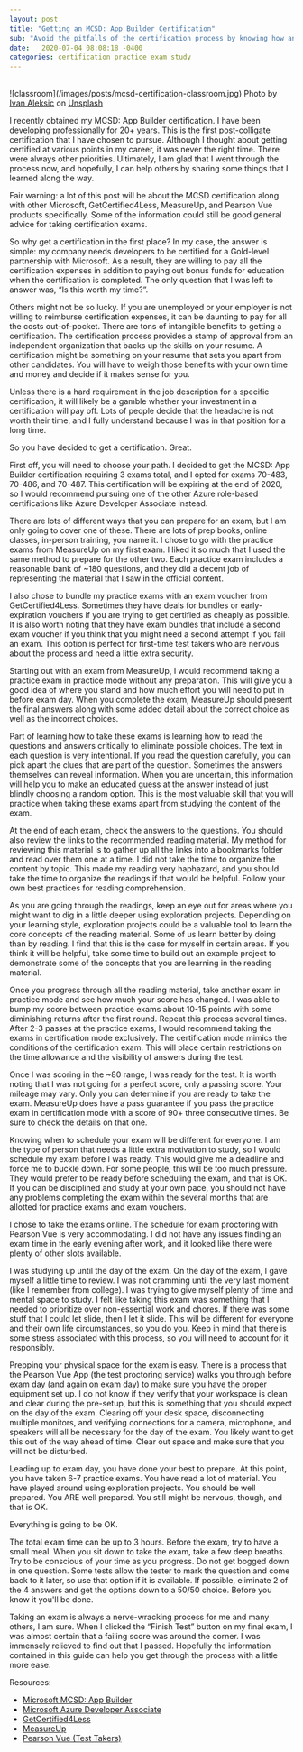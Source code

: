 ```yaml
---
layout: post
title: "Getting an MCSD: App Builder Certification"
sub: "Avoid the pitfalls of the certification process by knowing how and what to study"
date:   2020-07-04 08:08:18 -0400
categories: certification practice exam study
---
```


<br/>
![classroom](/images/posts/mcsd-certification-classroom.jpg)
<span class="photo">Photo by <a href="https://unsplash.com/@ivalex?utm_source=unsplash&amp;utm_medium=referral&amp;utm_content=creditCopyText">Ivan Aleksic</a> on <a href="https://unsplash.com/s/photos/exam?utm_source=unsplash&amp;utm_medium=referral&amp;utm_content=creditCopyText">Unsplash</a></span>
<br/>

I recently obtained my MCSD: App Builder certification. I have been developing professionally for 20+ years. This is the first post-colligate certification that I have chosen to pursue. Although I thought about getting certified at various points in my career, it was never the right time. There were always other priorities. Ultimately, I am glad that I went through the process now, and hopefully, I can help others by sharing some things that I learned along the way. 

Fair warning: a lot of this post will be about the MCSD certification along with other Microsoft, GetCertified4Less, MeasureUp, and Pearson Vue products specifically. Some of the information could still be good general advice for taking certification exams. 

So why get a certification in the first place? In my case, the answer is simple: my company needs developers to be certified for a Gold-level partnership with Microsoft. As a result, they are willing to pay all the certification expenses in addition to paying out bonus funds for education when the certification is completed. The only question that I was left to answer was, “Is this worth my time?”. 

Others might not be so lucky. If you are unemployed or your employer is not willing to reimburse certification expenses, it can be daunting to pay for all the costs out-of-pocket. There are tons of intangible benefits to getting a certification. The certification process provides a stamp of approval from an independent organization that backs up the skills on your resume. A certification might be something on your resume that sets you apart from other candidates. You will have to weigh those benefits with your own time and money and decide if it makes sense for you. 

Unless there is a hard requirement in the job description for a specific certification, it will likely be a gamble whether your investment in a certification will pay off. Lots of people decide that the headache is not worth their time, and I fully understand because I was in that position for a long time. 

So you have decided to get a certification. Great. 

First off, you will need to choose your path. I decided to get the MCSD: App Builder certification requiring 3 exams total, and I opted for exams 70-483, 70-486, and 70-487. This certification will be expiring at the end of 2020, so I would recommend pursuing one of the other Azure role-based certifications like Azure Developer Associate instead. 

There are lots of different ways that you can prepare for an exam, but I am only going to cover one of these. There are lots of prep books, online classes, in-person training, you name it. I chose to go with the practice exams from MeasureUp on my first exam. I liked it so much that I used the same method to prepare for the other two. Each practice exam includes a reasonable bank of ~180 questions, and they did a decent job of representing the material that I saw in the official content. 

I also chose to bundle my practice exams with an exam voucher from GetCertified4Less. Sometimes they have deals for bundles or early-expiration vouchers if you are trying to get certified as cheaply as possible. It is also worth noting that they have exam bundles that include a second exam voucher if you think that you might need a second attempt if you fail an exam. This option is perfect for first-time test takers who are nervous about the process and need a little extra security. 

Starting out with an exam from MeasureUp, I would recommend taking a practice exam in practice mode without any preparation. This will give you a good idea of where you stand and how much effort you will need to put in before exam day. When you complete the exam, MeasureUp should present the final answers along with some added detail about the correct choice as well as the incorrect choices. 

Part of learning how to take these exams is learning how to read the questions and answers critically to eliminate possible choices. The text in each question is very intentional. If you read the question carefully, you can pick apart the clues that are part of the question. Sometimes the answers themselves can reveal information. When you are uncertain, this information will help you to make an educated guess at the answer instead of just blindly choosing a random option. This is the most valuable skill that you will practice when taking these exams apart from studying the content of the exam. 

At the end of each exam, check the answers to the questions. You should also review the links to the recommended reading material. My method for reviewing this material is to gather up all the links into a bookmarks folder and read over them one at a time. I did not take the time to organize the content by topic. This made my reading very haphazard, and you should take the time to organize the readings if that would be helpful. Follow your own best practices for reading comprehension. 

As you are going through the readings, keep an eye out for areas where you might want to dig in a little deeper using exploration projects. Depending on your learning style, exploration projects could be a valuable tool to learn the core concepts of the reading material. Some of us learn better by doing than by reading. I find that this is the case for myself in certain areas. If you think it will be helpful, take some time to build out an example project to demonstrate some of the concepts that you are learning in the reading material. 

Once you progress through all the reading material, take another exam in practice mode and see how much your score has changed. I was able to bump my score between practice exams about 10-15 points with some diminishing returns after the first round. Repeat this process several times. After 2-3 passes at the practice exams, I would recommend taking the exams in certification mode exclusively. The certification mode mimics the conditions of the certification exam. This will place certain restrictions on the time allowance and the visibility of answers during the test. 

Once I was scoring in the ~80 range, I was ready for the test. It is worth noting that I was not going for a perfect score, only a passing score. Your mileage may vary. Only you can determine if you are ready to take the exam. MeasureUp does have a pass guarantee if you pass the practice exam in certification mode with a score of 90+ three consecutive times. Be sure to check the details on that one. 

Knowing when to schedule your exam will be different for everyone. I am the type of person that needs a little extra motivation to study, so I would schedule my exam before I was ready. This would give me a deadline and force me to buckle down. For some people, this will be too much pressure. They would prefer to be ready before scheduling the exam, and that is OK. If you can be disciplined and study at your own pace, you should not have any problems completing the exam within the several months that are allotted for practice exams and exam vouchers. 

I chose to take the exams online. The schedule for exam proctoring with Pearson Vue is very accommodating. I did not have any issues finding an exam time in the early evening after work, and it looked like there were plenty of other slots available. 

I was studying up until the day of the exam. On the day of the exam, I gave myself a little time to review. I was not cramming until the very last moment (like I remember from college). I was trying to give myself plenty of time and mental space to study. I felt like taking this exam was something that I needed to prioritize over non-essential work and chores. If there was some stuff that I could let slide, then I let it slide. This will be different for everyone and their own life circumstances, so you do you. Keep in mind that there is some stress associated with this process, so you will need to account for it responsibly. 

Prepping your physical space for the exam is easy. There is a process that the Pearson Vue App (the test proctoring service) walks you through before exam day (and again on exam day) to make sure you have the proper equipment set up. I do not know if they verify that your workspace is clean and clear during the pre-setup, but this is something that you should expect on the day of the exam. Clearing off your desk space, disconnecting multiple monitors, and verifying connections for a camera, microphone, and speakers will all be necessary for the day of the exam. You likely want to get this out of the way ahead of time. Clear out space and make sure that you will not be disturbed. 

Leading up to exam day, you have done your best to prepare. At this point, you have taken 6-7 practice exams. You have read a lot of material. You have played around using exploration projects. You should be well prepared. You ARE well prepared. You still might be nervous, though, and that is OK. 

Everything is going to be OK. 

The total exam time can be up to 3 hours. Before the exam, try to have a small meal. When you sit down to take the exam, take a few deep breaths. Try to be conscious of your time as you progress. Do not get bogged down in one question. Some tests allow the tester to mark the question and come back to it later, so use that option if it is available. If possible, eliminate 2 of the 4 answers and get the options down to a 50/50 choice. Before you know it you'll be done.

Taking an exam is always a nerve-wracking process for me and many others, I am sure. When I clicked the “Finish Test” button on my final exam, I was almost certain that a failing score was around the corner. I was immensely relieved to find out that I passed. Hopefully the information contained in this guide can help you get through the process with a little more ease.

Resources:
- [Microsoft MCSD: App Builder](https://docs.microsoft.com/en-us/learn/certifications/mcsd-app-builder-certification)
- [Microsoft Azure Developer Associate](https://docs.microsoft.com/en-us/learn/certifications/azure-developer)
- [GetCertified4Less](https://getcertified4less.com/)
- [MeasureUp](https://www.measureup.com/)
- [Pearson Vue (Test Takers)](https://home.pearsonvue.com/Test-takers.aspx)
